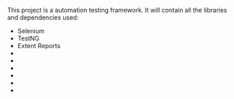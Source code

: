 This project is a automation testing framework. It will contain all the libraries and dependencies used:
- Selenium
- TestNG
- Extent Reports
-
-
-
-
-
-